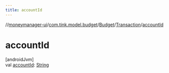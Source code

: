 ```yaml
---
title: accountId
---
```

//[moneymanager-ui](../../../../index.html)/[com.tink.model.budget](../../index.html)/[Budget](../index.html)/[Transaction](index.html)/[accountId](account-id.html)



# accountId



[androidJvm]\
val [accountId](account-id.html): [String](https://kotlinlang.org/api/latest/jvm/stdlib/kotlin/-string/index.html)




